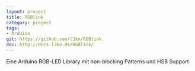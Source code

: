 ```yaml
---
layout: project
title: RGBlink
category: project
tags:
- Arduino
git: https://github.com/l3kn/RGBlink
doc: http://docs.l3kn.de/RGBlink/
---
```


Eine Arduino RGB-LED Library mit non-blocking Patterns und HSB Support